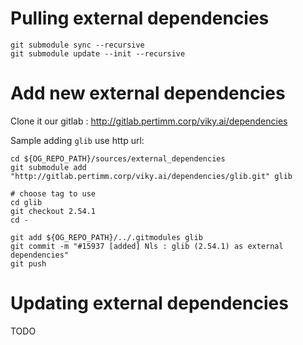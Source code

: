Pulling external dependencies
=================================

```
git submodule sync --recursive
git submodule update --init --recursive
```

Add new external dependencies
=================================

Clone it our gitlab : http://gitlab.pertimm.corp/viky.ai/dependencies

Sample adding `glib` use http url:

```
cd ${OG_REPO_PATH}/sources/external_dependencies
git submodule add "http://gitlab.pertimm.corp/viky.ai/dependencies/glib.git" glib

# choose tag to use
cd glib
git checkout 2.54.1
cd -

git add ${OG_REPO_PATH}/../.gitmodules glib
git commit -m "#15937 [added] Nls : glib (2.54.1) as external dependencies"
git push
```



Updating external dependencies
=================================

TODO
